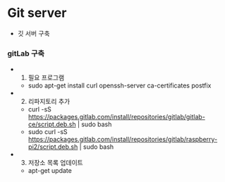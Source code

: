 # Git server

- 깃 서버 구축



### gitLab 구축

- 1) 필요 프로그램
  - sudo apt-get install curl openssh-server ca-certificates postfix
- 2) 리파지토리 추가
  - curl -sS https://packages.gitlab.com/install/repositories/gitlab/gitlab-ce/script.deb.sh | sudo bash
  - sudo curl -sS https://packages.gitlab.com/install/repositories/gitlab/raspberry-pi2/script.deb.sh | sudo bash
- 3) 저장소 목록 업데이트
  - apt-get update